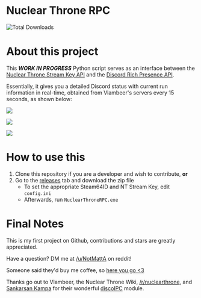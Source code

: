 # Nuclear Throne RPC

![](https://img.shields.io/github/downloads/MattAlp/Nuclear-Throne-RPC/total.svg "Total Downloads")


About this project
======
This **_WORK IN PROGRESS_** Python script serves as an interface between the [Nuclear Throne Stream Key API](http://nuclearthrone.com/streamkey/) and the [Discord Rich Presence API](https://discordapp.com/rich-presence).

Essentially, it gives you a detailed Discord status with current run information in real-time, obtained from Vlambeer's servers every 15 seconds, as shown below:

![](https://i.imgur.com/71vTBTB.png)

![](https://i.imgur.com/rIO48eM.png)

![](https://i.imgur.com/omZvDWH.png)

How to use this
======

1. Clone this repository if you are a developer and wish to contribute, **or** 
2. Go to the [releases](https://github.com/MattAlp/Nuclear-Throne-RPC/releases/tag/v.10) tab and download the zip file
    * To set the appropriate Steam64ID and NT Stream Key, edit ```config.ini```
    * Afterwards, run ```NuclearThroneRPC.exe```

Final Notes
======
This is my first project on Github, contributions and stars are greatly appreciated.

Have a question? DM me at [/u/NotMattA](https://reddit.com/u/NotMattA) on reddit!

Someone said they'd buy me coffee, so [here you go <3](https://paypal.me/MattAlp)

Thanks go out to Vlambeer, the Nuclear Throne Wiki, [/r/nuclearthrone](https://reddit.com/r/nuclearthrone), and [Sankarsan Kampa](https://github.com/k3rn31p4nic) for their wonderful [discoIPC](https://github.com/k3rn31p4nic/discoIPC) module.
